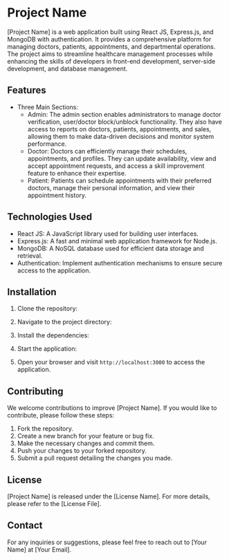 # Project Name

[Project Name] is a web application built using React JS, Express.js, and MongoDB with authentication. It provides a comprehensive platform for managing doctors, patients, appointments, and departmental operations. The project aims to streamline healthcare management processes while enhancing the skills of developers in front-end development, server-side development, and database management.

## Features

- Three Main Sections:
  - Admin: The admin section enables administrators to manage doctor verification, user/doctor block/unblock functionality. They also have access to reports on doctors, patients, appointments, and sales, allowing them to make data-driven decisions and monitor system performance.
  - Doctor: Doctors can efficiently manage their schedules, appointments, and profiles. They can update availability, view and accept appointment requests, and access a skill improvement feature to enhance their expertise.
  - Patient: Patients can schedule appointments with their preferred doctors, manage their personal information, and view their appointment history.

## Technologies Used

- React JS: A JavaScript library used for building user interfaces.
- Express.js: A fast and minimal web application framework for Node.js.
- MongoDB: A NoSQL database used for efficient data storage and retrieval.
- Authentication: Implement authentication mechanisms to ensure secure access to the application.

## Installation

1. Clone the repository:

2. Navigate to the project directory:

3. Install the dependencies:

4. Start the application:

5. Open your browser and visit `http://localhost:3000` to access the application.

## Contributing

We welcome contributions to improve [Project Name]. If you would like to contribute, please follow these steps:

1. Fork the repository.
2. Create a new branch for your feature or bug fix.
3. Make the necessary changes and commit them.
4. Push your changes to your forked repository.
5. Submit a pull request detailing the changes you made.

## License

[Project Name] is released under the [License Name]. For more details, please refer to the [License File].

## Contact

For any inquiries or suggestions, please feel free to reach out to [Your Name] at [Your Email].

